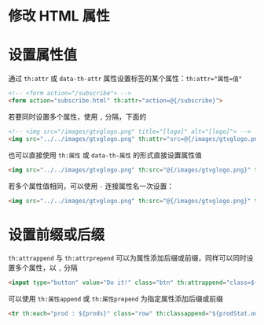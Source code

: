 # 修改 HTML 属性

# 设置属性值

通过 `th:attr` 或 `data-th-attr` 属性设置标签的某个属性：`th:attr="属性=值"`

```html
<!-- <form action="/subscribe"> -->
<form action="subscribe.html" th:attr="action=@{/subscribe}">
```

若要同时设置多个属性，使用 `,` 分隔，下面的

```html
<!-- <img src="/images/gtvglogo.png" title="[logo]" alt="[logo]"> -->
<img src="../../images/gtvglogo.png" th:attr="src=@{/images/gtvglogo.png},title=#{logo},alt=#{logo}" />
```

也可以直接使用 `th:属性` 或 `data-th-属性` 的形式直接设置属性值

```html
<img src="../../images/gtvglogo.png" th:src="@{/images/gtvglogo.png}" th:title="#{logo}" th:alt="#{logo}" />
```

若多个属性值相同，可以使用 `-` 连接属性名一次设置：

```html
<img src="../../images/gtvglogo.png" th:src="@{/images/gtvglogo.png}" th:title-alt="#{logo}" />
```

# 设置前缀或后缀

`th:attrappend` 与 `th:attrprepend` 可以为属性添加后缀或前缀，同样可以同时设置多个属性，以 `,` 分隔

```html
<input type="button" value="Do it!" class="btn" th:attrappend="class=${' ' + cssStyle}" />
```

可以使用 `th:属性append` 或 `th:属性prepend` 为指定属性添加后缀或前缀

```html
<tr th:each="prod : ${prods}" class="row" th:classappend="${prodStat.odd}? 'odd'">
```
